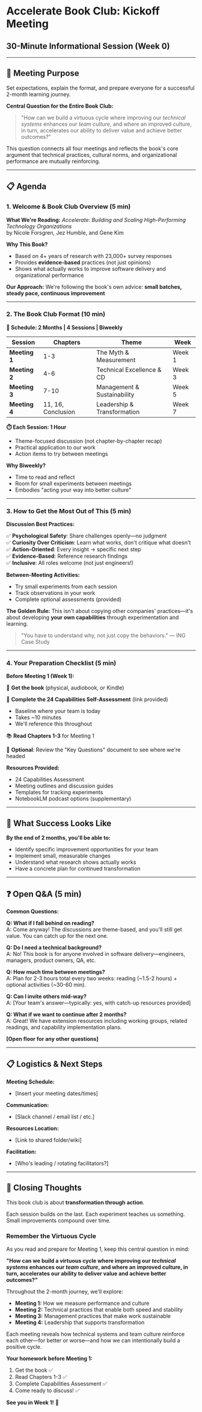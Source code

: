 # Accelerate Book Club: Kickoff Meeting

## 30-Minute Informational Session (Week 0)

---

## 🎯 Meeting Purpose

Set expectations, explain the format, and prepare everyone for a successful 2-month learning journey.

**Central Question for the Entire Book Club:**

> "How can we build a virtuous cycle where improving our _technical systems_ enhances our _team culture_, and where an improved culture, in turn, accelerates our ability to deliver value and achieve better outcomes?"

This question connects all four meetings and reflects the book's core argument that technical practices, cultural norms, and organizational performance are mutually reinforcing.

---

## 📋 Agenda

### **1. Welcome & Book Club Overview** (5 min)

**What We're Reading:**
_Accelerate: Building and Scaling High-Performing Technology Organizations_  
by Nicole Forsgren, Jez Humble, and Gene Kim

**Why This Book?**

- Based on 4+ years of research with 23,000+ survey responses
- Provides **evidence-based** practices (not just opinions)
- Shows what actually works to improve software delivery and organizational performance

**Our Approach:**
We're following the book's own advice: **small batches, steady pace, continuous improvement**

---

### **2. The Book Club Format** (10 min)

**📅 Schedule: 2 Months | 4 Sessions | Biweekly**

| Session       | Chapters           | Theme                       | Week   |
| ------------- | ------------------ | --------------------------- | ------ |
| **Meeting 1** | 1-3                | The Myth & Measurement      | Week 1 |
| **Meeting 2** | 4-6                | Technical Excellence & CD   | Week 3 |
| **Meeting 3** | 7-10               | Management & Sustainability | Week 5 |
| **Meeting 4** | 11, 16, Conclusion | Leadership & Transformation | Week 7 |

**⏱️ Each Session: 1 Hour**

- Theme-focused discussion (not chapter-by-chapter recap)
- Practical application to our work
- Action items to try between meetings

**Why Biweekly?**

- Time to read and reflect
- Room for small experiments between meetings
- Embodies "acting your way into better culture"

---

### **3. How to Get the Most Out of This** (5 min)

**Discussion Best Practices:**

✅ **Psychological Safety**: Share challenges openly—no judgment  
✅ **Curiosity Over Criticism**: Learn what works, don't critique what doesn't  
✅ **Action-Oriented**: Every insight → specific next step  
✅ **Evidence-Based**: Reference research findings  
✅ **Inclusive**: All roles welcome (not just engineers!)

**Between-Meeting Activities:**

- Try small experiments from each session
- Track observations in your work
- Complete optional assessments (provided)

**The Golden Rule:**
This isn't about copying other companies' practices—it's about developing **your own capabilities** through experimentation and learning.

> "You have to understand why, not just copy the behaviors." — ING Case Study

---

### **4. Your Preparation Checklist** (5 min)

**Before Meeting 1 (Week 1):**

📖 **Get the book** (physical, audiobook, or Kindle)

📝 **Complete the 24 Capabilities Self-Assessment** (link provided)

- Baseline where your team is today
- Takes ~10 minutes
- We'll reference this throughout

📚 **Read Chapters 1-3** for Meeting 1

🤔 **Optional**: Review the "Key Questions" document to see where we're headed

**Resources Provided:**

- 24 Capabilities Assessment
- Meeting outlines and discussion guides
- Templates for tracking experiments
- NotebookLM podcast options (supplementary)

---

## 🚀 What Success Looks Like

**By the end of 2 months, you'll be able to:**

- Identify specific improvement opportunities for your team
- Implement small, measurable changes
- Understand what research shows actually works
- Have a concrete plan for continued transformation

---

## ❓ Open Q&A (5 min)

**Common Questions:**

**Q: What if I fall behind on reading?**  
A: Come anyway! The discussions are theme-based, and you'll still get value. You can catch up for the next one.

**Q: Do I need a technical background?**  
A: No! This book is for anyone involved in software delivery—engineers, managers, product owners, QA, etc.

**Q: How much time between meetings?**  
A: Plan for 2-3 hours total every two weeks: reading (~1.5-2 hours) + optional activities (~30-60 min).

**Q: Can I invite others mid-way?**  
A: [Your team's answer—typically: yes, with catch-up resources provided]

**Q: What if we want to continue after 2 months?**  
A: Great! We have extension resources including working groups, related readings, and capability implementation plans.

**[Open floor for any other questions]**

---

## 📋 Logistics & Next Steps

**Meeting Schedule:**

- [Insert your meeting dates/times]

**Communication:**

- [Slack channel / email list / etc.]

**Resources Location:**

- [Link to shared folder/wiki]

**Facilitation:**

- [Who's leading / rotating facilitators?]

---

## 💬 Closing Thoughts

This book club is about **transformation through action**.

Each session builds on the last. Each experiment teaches us something. Small improvements compound over time.

### Remember the Virtuous Cycle

As you read and prepare for Meeting 1, keep this central question in mind:

**"How can we build a virtuous cycle where improving our _technical systems_ enhances our _team culture_, and where an improved culture, in turn, accelerates our ability to deliver value and achieve better outcomes?"**

Throughout the 2-month journey, we'll explore:
- **Meeting 1:** How we measure performance and culture
- **Meeting 2:** Technical practices that enable both speed and stability
- **Meeting 3:** Management practices that make work sustainable
- **Meeting 4:** Leadership that supports transformation

Each meeting reveals how technical systems and team culture reinforce each other—for better or worse—and how we can intentionally build a positive cycle.

**Your homework before Meeting 1:**

1. Get the book ✅
2. Read Chapters 1-3 ✅
3. Complete Capabilities Assessment ✅
4. Come ready to discuss! ✅

**See you in Week 1!** 🎉
